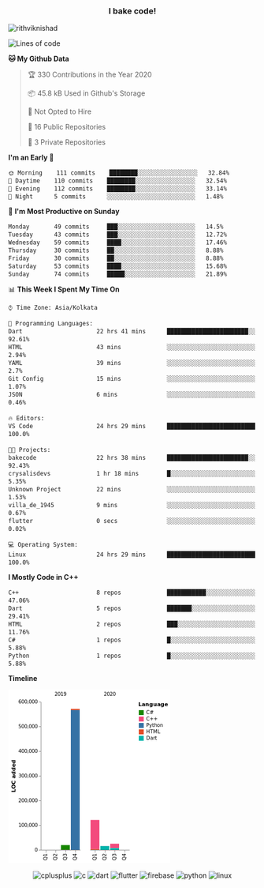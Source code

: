 <h3 align="center">I bake code!</h3>

<p align="left"> <img src="https://komarev.com/ghpvc/?username=rithviknishad" alt="rithviknishad" /> </p>

<!--START_SECTION:waka-->
![Lines of code](https://img.shields.io/badge/From%20Hello%20World%20I%27ve%20Written-23.2%20million%20lines%20of%20code-blue)

**🐱 My Github Data** 

> 🏆 330 Contributions in the Year 2020
 > 
> 📦 45.8 kB Used in Github's Storage 
 > 
> 🚫 Not Opted to Hire
 > 
> 📜 16 Public Repositories
 > 
> 🔑 3 Private Repositories 

**I'm an Early 🐤** 

```text
🌞 Morning    111 commits    ████████░░░░░░░░░░░░░░░░░   32.84% 
🌆 Daytime    110 commits    ████████░░░░░░░░░░░░░░░░░   32.54% 
🌃 Evening    112 commits    ████████░░░░░░░░░░░░░░░░░   33.14% 
🌙 Night      5 commits      ░░░░░░░░░░░░░░░░░░░░░░░░░   1.48%

```
📅 **I'm Most Productive on Sunday** 

```text
Monday       49 commits     ███░░░░░░░░░░░░░░░░░░░░░░   14.5% 
Tuesday      43 commits     ███░░░░░░░░░░░░░░░░░░░░░░   12.72% 
Wednesday    59 commits     ████░░░░░░░░░░░░░░░░░░░░░   17.46% 
Thursday     30 commits     ██░░░░░░░░░░░░░░░░░░░░░░░   8.88% 
Friday       30 commits     ██░░░░░░░░░░░░░░░░░░░░░░░   8.88% 
Saturday     53 commits     ████░░░░░░░░░░░░░░░░░░░░░   15.68% 
Sunday       74 commits     █████░░░░░░░░░░░░░░░░░░░░   21.89%

```


📊 **This Week I Spent My Time On** 

```text
⌚︎ Time Zone: Asia/Kolkata

💬 Programming Languages: 
Dart                     22 hrs 41 mins      ███████████████████████░░   92.61% 
HTML                     43 mins             ░░░░░░░░░░░░░░░░░░░░░░░░░   2.94% 
YAML                     39 mins             ░░░░░░░░░░░░░░░░░░░░░░░░░   2.7% 
Git Config               15 mins             ░░░░░░░░░░░░░░░░░░░░░░░░░   1.07% 
JSON                     6 mins              ░░░░░░░░░░░░░░░░░░░░░░░░░   0.46%

🔥 Editors: 
VS Code                  24 hrs 29 mins      █████████████████████████   100.0%

🐱‍💻 Projects: 
bakecode                 22 hrs 38 mins      ███████████████████████░░   92.43% 
crysalisdevs             1 hr 18 mins        █░░░░░░░░░░░░░░░░░░░░░░░░   5.35% 
Unknown Project          22 mins             ░░░░░░░░░░░░░░░░░░░░░░░░░   1.53% 
villa_de_1945            9 mins              ░░░░░░░░░░░░░░░░░░░░░░░░░   0.67% 
flutter                  0 secs              ░░░░░░░░░░░░░░░░░░░░░░░░░   0.02%

💻 Operating System: 
Linux                    24 hrs 29 mins      █████████████████████████   100.0%

```

**I Mostly Code in C++** 

```text
C++                      8 repos             ███████████░░░░░░░░░░░░░░   47.06% 
Dart                     5 repos             ███████░░░░░░░░░░░░░░░░░░   29.41% 
HTML                     2 repos             ███░░░░░░░░░░░░░░░░░░░░░░   11.76% 
C#                       1 repos             █░░░░░░░░░░░░░░░░░░░░░░░░   5.88% 
Python                   1 repos             █░░░░░░░░░░░░░░░░░░░░░░░░   5.88%

```


**Timeline**

![Chart not found](https://github.com/rithviknishad/rithviknishad/blob/master/charts/bar_graph.png) 


<!--END_SECTION:waka-->

<p align="center">
  <img src="https://devicons.github.io/devicon/devicon.git/icons/cplusplus/cplusplus-original.svg" alt="cplusplus" width="30" height="30"/>
  <img src="https://devicons.github.io/devicon/devicon.git/icons/c/c-original.svg" alt="c" width="30" height="30"/>
  <img src="https://www.vectorlogo.zone/logos/dartlang/dartlang-icon.svg" alt="dart" width="30" height="30"/>
  <img src="https://www.vectorlogo.zone/logos/flutterio/flutterio-icon.svg" alt="flutter" width="30" height="30"/> 
  <img src="https://www.vectorlogo.zone/logos/firebase/firebase-icon.svg" alt="firebase" width="30" height="30"/> 
  <img src="https://devicons.github.io/devicon/devicon.git/icons/python/python-original.svg" alt="python" width="30" height="30"/> 
  <img src="https://devicons.github.io/devicon/devicon.git/icons/linux/linux-original.svg" alt="linux" width="30" height="30"/> 
</p>
